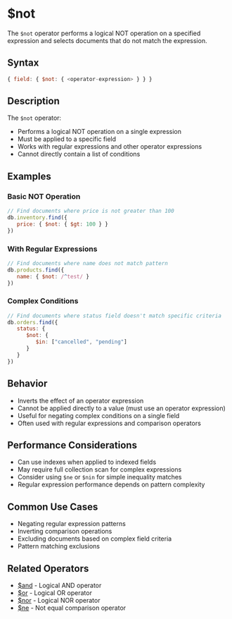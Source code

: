 # $not

The `$not` operator performs a logical NOT operation on a specified expression and selects documents that do not match the expression.

## Syntax

```javascript
{ field: { $not: { <operator-expression> } } }
```

## Description

The `$not` operator:
- Performs a logical NOT operation on a single expression
- Must be applied to a specific field
- Works with regular expressions and other operator expressions
- Cannot directly contain a list of conditions

## Examples

### Basic NOT Operation

```javascript
// Find documents where price is not greater than 100
db.inventory.find({
   price: { $not: { $gt: 100 } }
})
```

### With Regular Expressions

```javascript
// Find documents where name does not match pattern
db.products.find({
   name: { $not: /^test/ }
})
```

### Complex Conditions

```javascript
// Find documents where status field doesn't match specific criteria
db.orders.find({
   status: { 
      $not: { 
         $in: ["cancelled", "pending"] 
      }
   }
})
```

## Behavior

- Inverts the effect of an operator expression
- Cannot be applied directly to a value (must use an operator expression)
- Useful for negating complex conditions on a single field
- Often used with regular expressions and comparison operators

## Performance Considerations

- Can use indexes when applied to indexed fields
- May require full collection scan for complex expressions
- Consider using `$ne` or `$nin` for simple inequality matches
- Regular expression performance depends on pattern complexity

## Common Use Cases

- Negating regular expression patterns
- Inverting comparison operations
- Excluding documents based on complex field criteria
- Pattern matching exclusions

## Related Operators

- [$and](and.md) - Logical AND operator
- [$or](or.md) - Logical OR operator
- [$nor](nor.md) - Logical NOR operator
- [$ne](../comparison/ne.md) - Not equal comparison operator 